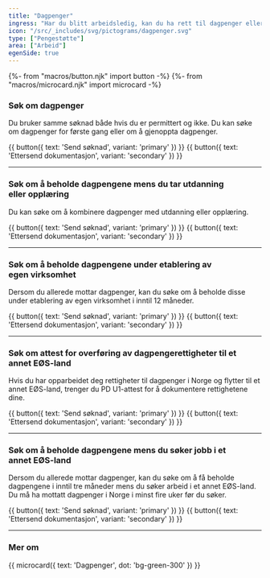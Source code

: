 ```yaml
---
title: "Dagpenger"
ingress: "Har du blitt arbeidsledig, kan du ha rett til dagpenger eller annen økonomisk støtte fra NAV, og hjelp til å komme i arbeid."
icon: "/src/_includes/svg/pictograms/dagpenger.svg"
type: ["Pengestøtte"]
area: ["Arbeid"]
egenSide: true
---
```


{%- from "macros/button.njk" import button -%}
{%- from "macros/microcard.njk" import microcard -%}

### Søk om dagpenger

Du bruker samme søknad både hvis du er permittert og ikke. Du kan søke om dagpenger for første gang eller om å gjenoppta dagpenger.

<div class="grid gap-1.5 sm:flex">
{{ button({ text: 'Send søknad', variant: 'primary' }) }}
{{ button({ text: 'Ettersend dokumentasjon', variant: 'secondary' }) }}
</div>

<hr class="border-deepblue-100" />

### Søk om å beholde dagpengene mens du tar utdanning eller opplæring

Du kan søke om å kombinere dagpenger med utdanning eller opplæring.

<div class="grid gap-1.5 sm:flex">
{{ button({ text: 'Send søknad', variant: 'primary' }) }}
{{ button({ text: 'Ettersend dokumentasjon', variant: 'secondary' }) }}
</div>

<hr class="border-deepblue-100" />

### Søk om å beholde dagpengene under etablering av egen virksomhet

Dersom du allerede mottar dagpenger, kan du søke om å beholde disse under etablering av egen virksomhet i inntil 12 måneder.

<div class="grid gap-1.5 sm:flex">
{{ button({ text: 'Send søknad', variant: 'primary' }) }}
{{ button({ text: 'Ettersend dokumentasjon', variant: 'secondary' }) }}
</div>

<hr class="border-deepblue-100" />

### Søk om attest for overføring av dagpengerettigheter til et annet EØS-land

Hvis du har opparbeidet deg rettigheter til dagpenger i Norge og flytter til et annet EØS-land, trenger du PD U1-attest for å dokumentere rettighetene dine.

<div class="grid gap-1.5 sm:flex">
{{ button({ text: 'Send søknad', variant: 'primary' }) }}
{{ button({ text: 'Ettersend dokumentasjon', variant: 'secondary' }) }}
</div>

<hr class="border-deepblue-100" />

### Søk om å beholde dagpengene mens du søker jobb i et annet EØS-land

Dersom du allerede mottar dagpenger, kan du søke om å få beholde dagpengene i inntil tre måneder mens du søker arbeid i et annet EØS-land. Du må ha mottatt dagpenger i Norge i minst fire uker før du søker.

<div class="grid gap-1.5 sm:flex">
{{ button({ text: 'Send søknad', variant: 'primary' }) }}
{{ button({ text: 'Ettersend dokumentasjon', variant: 'secondary' }) }}
</div>

<hr class="border-deepblue-100" />

### Mer om

<div class="flex gap-1.5">
{{ microcard({ text: 'Dagpenger', dot: 'bg-green-300' }) }}
</div>
